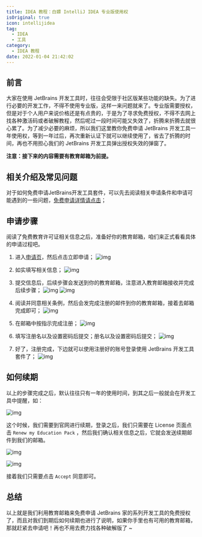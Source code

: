 ```yaml
---
title: IDEA 教程：白嫖 IntelliJ IDEA 专业版使用权
isOriginal: true
icon: intellijidea
tag:
  - IDEA
  - 工具
category:
  - IDEA 教程
date: 2022-01-04 21:42:02
---
```


## 前言



大家在使用 JetBrains 开发工具时，往往会受限于社区版某些功能的缺失。为了进行必要的开发工作，不得不使用专业版，这样一来问题就来了。专业版需要授权，但是对于个人用户来说价格还是有点贵的，于是为了寻求免费授权，不得不去网上找各种激活码或者破解教程，然后呢过一段时间可能又失效了，折腾来折腾去就很心累了。为了减少必要的麻烦，所以我们这里教你免费申请 JetBrains 开发工具一年使用权，等到一年过后，再次重新认证下就可以继续使用了，省去了折腾的时间，再也不用担心我们的 JetBrains 开发工具弹出授权失效的弹窗了。



**注意：接下来的内容需要有教育邮箱为前提。**



## 相关介绍及常见问题



对于如何免费申请JetBrains开发工具套件，可以先去阅读相关申请条件和申请可能遇到的一些问题，[免费申请详情请点击](https://www.jetbrains.com/zh-cn/community/education/?_ga=2.100493086.1068267370.1584595992-1646227051.1584503956#students)；



## 申请步骤



阅读了免费教育许可证相关信息之后，准备好你的教育邮箱，咱们来正式看看具体的申请过程吧。



1.   进入[申请页](https://www.jetbrains.com/zh-cn/community/education/?_ga=2.100493086.1068267370.1584595992-1646227051.1584503956#students)，然后点击立即申请；
    ![img](https://imgconvert.csdnimg.cn/aHR0cHM6Ly9jZG4uanNkZWxpdnIubmV0L2doL2N1bnl1MTk0My9pbWFnZS1ob3N0aW5nLWZvci1ibG9nL2ltZ3NXaW4yMDIwMDMxOTEzNDAxMS5wbmc?x-oss-process=image/format,png) 
2.   如实填写相关信息；
    ![img](https://imgconvert.csdnimg.cn/aHR0cHM6Ly9jZG4uanNkZWxpdnIubmV0L2doL2N1bnl1MTk0My9pbWFnZS1ob3N0aW5nLWZvci1ibG9nL2ltZ3NXaW4yMDIwMDMxOTEzNDEzNC5wbmc?x-oss-process=image/format,png) 

1.   提交信息后，后续步骤会发送到你的教育邮箱，注意进入教育邮箱接收并完成后续步骤；
    ![img](https://imgconvert.csdnimg.cn/aHR0cHM6Ly9jZG4uanNkZWxpdnIubmV0L2doL2N1bnl1MTk0My9pbWFnZS1ob3N0aW5nLWZvci1ibG9nL2ltZ3NXaW4yMDIwMDMxOTEzNDcyMC5wbmc?x-oss-process=image/format,png)
    ![img](https://imgconvert.csdnimg.cn/aHR0cHM6Ly9jZG4uanNkZWxpdnIubmV0L2doL2N1bnl1MTk0My9pbWFnZS1ob3N0aW5nLWZvci1ibG9nL2ltZ3NXaW4yMDIwMDMxOTE0MDMwNy5wbmc?x-oss-process=image/format,png) 
2.   阅读并同意相关条例，然后会发完成注册的邮件到你的教育邮箱，接着去邮箱完成即可；
    ![img](https://imgconvert.csdnimg.cn/aHR0cHM6Ly9jZG4uanNkZWxpdnIubmV0L2doL2N1bnl1MTk0My9pbWFnZS1ob3N0aW5nLWZvci1ibG9nL2ltZ3NXaW4yMDIwMDMxOTEzNTgzNy5wbmc?x-oss-process=image/format,png) 

1.   在邮箱中按指示完成注册；
    ![img](https://imgconvert.csdnimg.cn/aHR0cHM6Ly9jZG4uanNkZWxpdnIubmV0L2doL2N1bnl1MTk0My9pbWFnZS1ob3N0aW5nLWZvci1ibG9nL2ltZ3NXaW4yMDIwMDMxOTE0MDA1NC5wbmc?x-oss-process=image/format,png) 
2.   填写注册名以及设置密码后提交；册名以及设置密码后提交；
    ![img](https://imgconvert.csdnimg.cn/aHR0cHM6Ly9jZG4uanNkZWxpdnIubmV0L2doL2N1bnl1MTk0My9pbWFnZS1ob3N0aW5nLWZvci1ibG9nL2ltZ3NXaW4yMDIwMDMxOTE0MDQyMy5wbmc?x-oss-process=image/format,png) 

1.   好了，注册完成，下边就可以使用注册好的账号登录使用 JetBrains 开发工具套件了；
    ![img](https://imgconvert.csdnimg.cn/aHR0cHM6Ly9jZG4uanNkZWxpdnIubmV0L2doL2N1bnl1MTk0My9pbWFnZS1ob3N0aW5nLWZvci1ibG9nL2ltZ3NXaW4yMDIwMDMxOTE0MDcyNS5wbmc?x-oss-process=image/format,png) 



## 如何续期



以上的步骤完成之后，默认往往只有一年的使用时间，到其之后一般就会在开发工具中提醒，如：



![img](https://img-blog.csdnimg.cn/20200616231631232.png)



这个时候，我们需要到官网进行续期，登录之后，我们只需要在 License 页面点击 `Renew my Education Pack` ，然后我们确认相关信息之后，它就会发送续期邮件到我们的邮箱。



![img](https://cdn.jsdelivr.net/gh/cunyu1943/blog-imgs@main//blog/image-20210929143134739.png)



![img](https://cdn.jsdelivr.net/gh/cunyu1943/blog-imgs@main//blog/image-20210929143855399.png)



接着我们只需要点击 `Accept` 同意即可。



## 总结



以上就是我们利用教育邮箱来免费申请 JetBrains 家的系列开发工具的免费授权了，而且对我们到期后如何续期也进行了说明，如果你手里也有可用的教育邮箱，那就赶紧去申请吧！再也不用去费力找各种破解版了 ~
